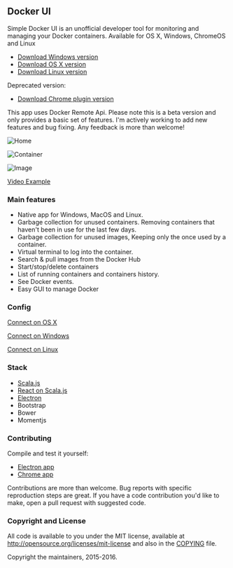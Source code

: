 ## Docker UI
 
Simple Docker UI is an unofficial developer tool for monitoring and managing your Docker containers.
Available for OS X, Windows, ChromeOS and Linux

* [Download Windows version](https://github.com/felixgborrego/docker-ui-chrome-app/releases) 
* [Download OS X version](https://github.com/felixgborrego/docker-ui-chrome-app/releases) 
* [Download Linux version](https://github.com/felixgborrego/docker-ui-chrome-app/releases) 

Deprecated version:

* [Download Chrome plugin version](https://chrome.google.com/webstore/detail/jfaelnolkgonnjdlkfokjadedkacbnib)

This app uses Docker Remote Api.
Please note this is a beta version and only provides a basic set of features.
I'm actively working to add new features and bug fixing.
Any feedback is more than welcome!

![Home](docs/screenshots/home.png)

![Container](docs/screenshots/container.png)

![Image](docs/screenshots/container.png)

[Video Example](https://youtu.be/x6RVTHp5M7w)

### Main features

* Native app for Windows, MacOS and Linux.
* Garbage collection for unused containers. Removing containers that haven't been in use for the last few days.
* Garbage collection for unused images, Keeping only the once used by a container.
* Virtual terminal to log into the container.
* Search & pull images from the Docker Hub
* Start/stop/delete containers
* List of running containers and containers history.
* See Docker events.
* Easy GUI to manage Docker

### Config

[Connect on OS X](https://github.com/felixgborrego/docker-ui-chrome-app/wiki/OS-X-Installable-Desktop-version)

[Connect on Windows](https://github.com/felixgborrego/docker-ui-chrome-app/wiki/Windows-installable-Desktop-version)

[Connect on Linux](https://github.com/felixgborrego/docker-ui-chrome-app/wiki/linux)

### Stack

*  [Scala.js](http://www.scala-js.org/)
*  [React on Scala.js](https://github.com/japgolly/scalajs-react)
*  [Electron](http://electron.atom.io)
*  Bootstrap
*  Bower
*  Momentjs

### Contributing

Compile and test it yourself:

* [Electron app](electron/README.md)
* [Chrome app](chromeapp/README.md)

Contributions are more than welcome. Bug reports with specific reproduction steps are great. If you have a code contribution you'd like to make, open a pull request with suggested code.


### Copyright and License

All code is available to you under the MIT license, available at
http://opensource.org/licenses/mit-license and also in the [COPYING](COPYING) file.

Copyright the maintainers, 2015-2016.
  
